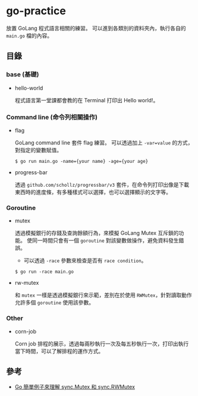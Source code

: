 # go-practice

放置 GoLang 程式語言相關的練習。
可以進到各類別的資料夾內，執行各自的 `main.go` 檔的內容。

## 目錄

### base (基礎)

- hello-world

    程式語言第一堂課都會教的在 Terminal 打印出 Hello world!。

### Command line (命令列相關操作)

- flag

    GoLang command line 套件 flag 練習。
    可以透過加上 `-var=value` 的方式，對指定的變數賦值。

    ```
    $ go run main.go -name={your name} -age={your age}
    ```

- progress-bar

    透過 `github.com/schollz/progressbar/v3` 套件，在命令列打印出像是下載東西時的進度條，有多種樣式可以選擇，也可以選擇顯示的文字等。

### Goroutine

- mutex

    透過模擬銀行的存錢及查詢餘額行為，來模擬 GoLang Mutex 互斥鎖的功能。
    使同一時間只會有一個 `goroutine` 對該變數做操作，避免資料發生錯誤。

    * 可以透過 `-race` 參數來檢查是否有 `race condition`。

    ```
    $ go run -race main.go
    ```

- rw-mutex

    和 `mutex` 一樣是透過模擬銀行來示範，差別在於使用 `RWMutex`，針對讀取動作允許多個 `goroutine` 使用該參數。

### Other

- corn-job

    Corn job 排程的展示，透過每兩秒執行一次及每五秒執行一次，打印出執行當下時間，可以了解排程的運作方式。

## 參考

- [Go 簡單例子來理解 sync.Mutex 和 sync.RWMutex](https://clouding.city/go/mutex-rwmutex/)
